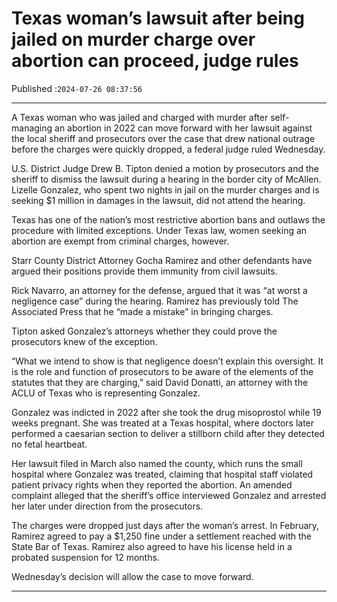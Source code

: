 # Texas woman’s lawsuit after being jailed on murder charge over abortion can proceed, judge rules

Published :`2024-07-26 08:37:56`

---

A Texas woman who was jailed and charged with murder after self-managing an abortion in 2022 can move forward with her lawsuit against the local sheriff and prosecutors over the case that drew national outrage before the charges were quickly dropped, a federal judge ruled Wednesday.

U.S. District Judge Drew B. Tipton denied a motion by prosecutors and the sheriff to dismiss the lawsuit during a hearing in the border city of McAllen. Lizelle Gonzalez, who spent two nights in jail on the murder charges and is seeking $1 million in damages in the lawsuit, did not attend the hearing.

Texas has one of the nation’s most restrictive abortion bans and outlaws the procedure with limited exceptions. Under Texas law, women seeking an abortion are exempt from criminal charges, however.

Starr County District Attorney Gocha Ramirez and other defendants have argued their positions provide them immunity from civil lawsuits.

Rick Navarro, an attorney for the defense, argued that it was “at worst a negligence case” during the hearing. Ramirez has previously told The Associated Press that he “made a mistake” in bringing charges.

Tipton asked Gonzalez’s attorneys whether they could prove the prosecutors knew of the exception.

“What we intend to show is that negligence doesn’t explain this oversight. It is the role and function of prosecutors to be aware of the elements of the statutes that they are charging,” said David Donatti, an attorney with the ACLU of Texas who is representing Gonzalez.

Gonzalez was indicted in 2022 after she took the drug misoprostol while 19 weeks pregnant. She was treated at a Texas hospital, where doctors later performed a caesarian section to deliver a stillborn child after they detected no fetal heartbeat.

Her lawsuit filed in March also named the county, which runs the small hospital where Gonzalez was treated, claiming that hospital staff violated patient privacy rights when they reported the abortion. An amended complaint alleged that the sheriff’s office interviewed Gonzalez and arrested her later under direction from the prosecutors.

The charges were dropped just days after the woman’s arrest. In February, Ramirez agreed to pay a $1,250 fine under a settlement reached with the State Bar of Texas. Ramirez also agreed to have his license held in a probated suspension for 12 months.

Wednesday’s decision will allow the case to move forward.

---

